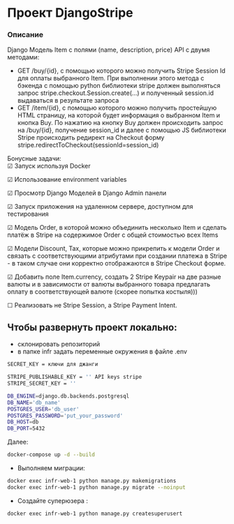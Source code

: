 # Проект DjangoStripe
### Описание
Django Модель Item с полями (name, description, price) 
API с двумя методами:
- GET /buy/{id}, c помощью которого можно получить Stripe Session Id для оплаты выбранного Item. При выполнении этого метода c бэкенда с помощью python библиотеки stripe должен выполняться запрос stripe.checkout.Session.create(...) и полученный session.id выдаваться в результате запроса
- GET /item/{id}, c помощью которого можно получить простейшую HTML страницу, на которой будет информация о выбранном Item и кнопка Buy. По нажатию на кнопку Buy должен происходить запрос на /buy/{id}, получение session_id и далее  с помощью JS библиотеки Stripe происходить редирект на Checkout форму stripe.redirectToCheckout(sessionId=session_id)


Бонусные задачи: <br>
☑ Запуск используя Docker

☑ Использование environment variables

☑ Просмотр Django Моделей в Django Admin панели

☑ Запуск приложения на удаленном сервере, доступном для тестирования

☑ Модель Order, в которой можно объединить несколько Item и сделать платёж в Stripe на содержимое Order c общей стоимостью всех Items

☑  Модели Discount, Tax, которые можно прикрепить к модели Order и связать с соответствующими атрибутами при создании платежа в Stripe - в таком случае они корректно отображаются в Stripe Checkout форме.

☑  Добавить поле Item.currency, создать 2 Stripe Keypair на две разные валюты и в зависимости от валюты выбранного товара предлагать оплату в соответствующей валюте (скорее попытка костыля)))

☐ Реализовать не Stripe Session, а Stripe Payment Intent.

## Чтобы развернуть проект локально:
- склонировать репозиторий
- в папке infr задать переменные окружения в файле .env

```bash
SECRET_KEY = ключи для джанги

STRIPE_PUBLISHABLE_KEY = '' API keys stripe
STRIPE_SECRET_KEY = ''

DB_ENGINE=django.db.backends.postgresql
DB_NAME='db_name'
POSTGRES_USER='db_user'
POSTGRES_PASSWORD='put_your_password'
DB_HOST=db
DB_PORT=5432
```
Далее:
```bash
docker-compose up -d --build
```
- Выполняем миграции:
```bash
docker exec infr-web-1 python manage.py makemigrations
docker exec infr-web-1 python manage.py migrate --noinput
```
- Создайте суперюзера :
```bash
docker exec infr-web-1 python manage.py createsuperusert
```
